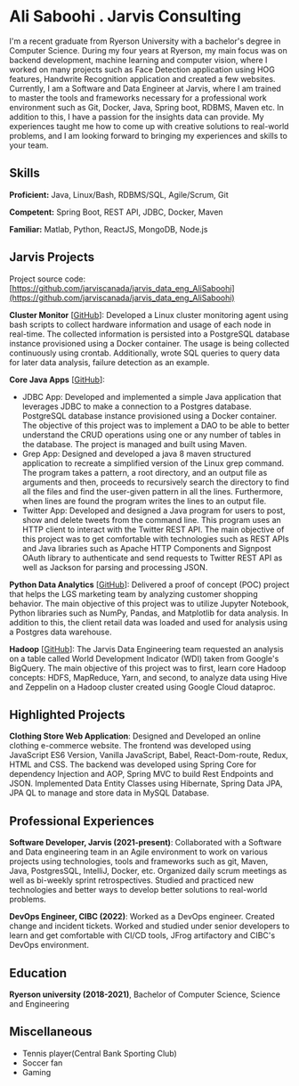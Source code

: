 # Ali Saboohi . Jarvis Consulting

I'm a recent graduate from Ryerson University with a bachelor's degree in Computer Science. During my four years at Ryerson, my main focus was on backend development, machine learning and computer vision, where I worked on many projects such as Face Detection application using HOG features, Handwrite Recognition application and created a few websites. Currently, I am a Software and Data Engineer at Jarvis, where I am trained to master the tools and frameworks necessary for a professional work environment such as Git, Docker, Java, Spring boot, RDBMS, Maven etc. In addition to this, I have a passion for the insights data can provide. My experiences taught me how to come up with creative solutions to real-world problems, and I am looking forward to bringing my experiences and skills to your team.

## Skills

**Proficient:** Java, Linux/Bash, RDBMS/SQL, Agile/Scrum, Git

**Competent:** Spring Boot, REST API, JDBC, Docker, Maven

**Familiar:** Matlab, Python, ReactJS, MongoDB, Node.js

## Jarvis Projects

Project source code: [https://github.com/jarviscanada/jarvis_data_eng_AliSaboohi](https://github.com/jarviscanada/jarvis_data_eng_AliSaboohi)


**Cluster Monitor** [[GitHub](https://github.com/jarviscanada/jarvis_data_eng_AliSaboohi/tree/master/linux_sql)]: Developed a Linux cluster monitoring agent using bash scripts to collect hardware information and usage of each node in real-time. The collected information is persisted into a PostgreSQL database instance provisioned using a Docker container. The usage is being collected continuously using crontab. Additionally, wrote SQL queries to query data for later data analysis, failure detection as an example.

**Core Java Apps** [[GitHub](https://github.com/jarviscanada/jarvis_data_eng_AliSaboohi/tree/master/core_java)]:
      
  - JDBC App: Developed and implemented a simple Java application that leverages JDBC to make a connection to a Postgres database. PostgreSQL database instance provisioned using a Docker container. The objective of this project was to implement a DAO to be able to better understand the CRUD operations using one or any number of tables in the database. The project is managed and built using Maven.
  - Grep App: Designed and developed a java 8 maven structured application to recreate a simplified version of the Linux grep command. The program takes a pattern, a root directory, and an output file as arguments and then, proceeds to recursively search the directory to find all the files and find the user-given pattern in all the lines. Furthermore, when lines are found the program writes the lines to an output file.
  - Twitter App: Developed and designed a Java program for users to post, show and delete tweets from the command line. This program uses an HTTP client to interact with the Twitter REST API. The main objective of this project was to get comfortable with technologies such as REST APIs and Java libraries such as Apache HTTP Components and Signpost OAuth library to authenticate and send requests to Twitter REST API as well as Jackson for parsing and processing JSON.

**Python Data Analytics** [[GitHub](https://github.com/jarviscanada/jarvis_data_eng_AliSaboohi/tree/master/python_data_analytics)]: Delivered a proof of concept (POC) project that helps the LGS marketing team by analyzing customer shopping behavior. The main objective of this project was to utilize Jupyter Notebook, Python libraries such as NumPy, Pandas, and Matplotlib for data analysis. In addition to this, the client retail data was loaded and used for analysis using a Postgres data warehouse.

**Hadoop** [[GitHub](https://github.com/jarviscanada/jarvis_data_eng_AliSaboohi/tree/master/hadoop)]: The Jarvis Data Engineering team requested an analysis on a table called World Development Indicator (WDI) taken from Google's BigQuery. The main objective of this project was to first, learn core Hadoop concepts: HDFS, MapReduce, Yarn, and second, to analyze data using Hive and Zeppelin on a Hadoop cluster created using Google Cloud dataproc.


## Highlighted Projects
**Clothing Store Web Application**: Designed and Developed an online clothing e-commerce website. The frontend was developed using JavaScript ES6 Version, Vanilla JavaScript, Babel, React-Dom-route, Redux, HTML and CSS. The backend was developed using Spring Core for dependency Injection and AOP, Spring MVC to build Rest Endpoints and JSON. Implemented Data Entity Classes using Hibernate, Spring Data JPA, JPA QL to manage and store data in MySQL Database.


## Professional Experiences

**Software Developer, Jarvis (2021-present)**: Collaborated with a Software and Data engineering team in an Agile environment to work on various projects using technologies, tools and frameworks such as git, Maven, Java, PostgresSQL, IntelliJ, Docker, etc. Organized daily scrum meetings as well as bi-weekly sprint retrospectives. Studied and practiced new technologies and better ways to develop better solutions to real-world problems.

**DevOps Engineer, CIBC (2022)**: Worked as a DevOps engineer. Created change and incident tickets. Worked and studied under senior developers to learn and get comfortable with CI/CD tools, JFrog artifactory and CIBC's DevOps environment.


## Education
**Ryerson university (2018-2021)**, Bachelor of Computer Science, Science and Engineering


## Miscellaneous
- Tennis player(Central Bank Sporting Club)
- Soccer fan
- Gaming
